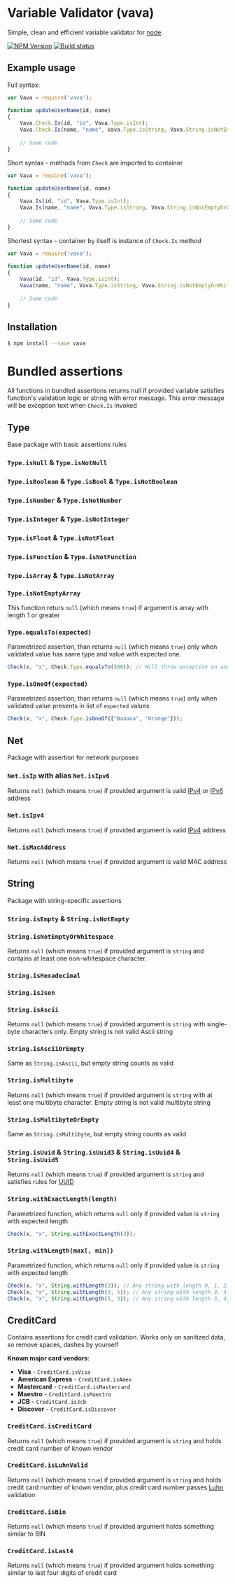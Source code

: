 
# Variable Validator (vava)

Simple, clean and efficient variable validator for [node](http://nodejs.org).

[![NPM Version][npm-image]][npm-url]
[![Build status][travis-image]][travis-url]

## Example usage

Full syntax:

```js
var Vava = require('vava');

function updateUserName(id, name)
{
    Vava.Check.Is(id, "id", Vava.Type.isInt);
    Vava.Check.Is(name, "name", Vava.Type.isString, Vava.String.isNotEmptyOrWhitespace);
    
    // Some code
}
```

Short syntax - methods from `Check` are imported to container

```js
var Vava = require('vava');

function updateUserName(id, name)
{
    Vava.Is(id, "id", Vava.Type.isInt);
    Vava.Is(name, "name", Vava.Type.isString, Vava.String.isNotEmptyOrWhitespace);
    
    // Some code
}
```

Shortest syntax - container by itself is instance of `Check.Is` method

```js
var Vava = require('vava');

function updateUserName(id, name)
{
    Vava(id, "id", Vava.Type.isInt);
    Vava(name, "name", Vava.Type.isString, Vava.String.isNotEmptyOrWhitespace);
    
    // Some code
}
```


## Installation

```bash
$ npm install --save vava
```  
  
# Bundled assertions

All functions in bundled assertions returns null if provided variable satisfies function's validation logic or string with error message. This error message will be exception text when `Check.Is` invoked


## Type

Base package with basic assertions rules

### `Type.isNull` & `Type.isNotNull`

### `Type.isBoolean` & `Type.isBool` & `Type.isNotBoolean`

### `Type.isNumber` & `Type.isNotNumber`

### `Type.isInteger` & `Type.isNotInteger`

### `Type.isFloat` & `Type.isNotFloat`

### `Type.isFunction` & `Type.isNotFunction`

### `Type.isArray` & `Type.isNotArray`

### `Type.isNotEmptyArray`

This function returs `null` (which means `true`) if argument is array with length 1 or greater

### `Type.equalsTo(expected)`

Parametrized assertion, than returns `null` (which means `true`) only when validated value has same type and value with expected one.

```js
Check(x, "x", Check.Type.equalsTo(500)); // Will throw exception on any value except (number) 500
```

### `Type.isOneOf(expected)`

Parametrized assertion, than returns `null` (which means `true`) only when validated value presents in list of `expected` values

```js
Check(x, "x", Check.Type.isOneOf(["Banana", "Orange"]));
```


## Net

Package with assertion for network purposes

### `Net.isIp` with alias `Net.isIpv6`

Returns `null` (which means `true`) if provided argument is valid [IPv4][ip] or [IPv6][ip] address

### `Net.isIpv4`
  
Returns `null` (which means `true`) if provided argument is valid [IPv4][ip] address  

### `Net.isMacAddress`
  
Returns `null` (which means `true`) if provided argument is valid MAC address  


## String

Package with string-specific assertions

### `String.isEmpty` & `String.isNotEmpty`
  
### `String.isNotEmptyOrWhitespace`

Returns `null` (which means `true`) if provided argument is `string` and contains at least one non-whitespace  character.

### `String.isHexadecimal`

### `String.isJson`

### `String.isAscii`

Returns `null` (which means `true`) if provided argument is `string` with single-byte characters only. 
Empty string is not valid Ascii string

### `String.isAsciiOrEmpty`

Same as `String.isAscii`, but empty string counts as valid

### `String.isMultibyte`

Returns `null` (which means `true`) if provided argument is `string` with at least one multibyte character.
Empty string is not valid multibyte string

### `String.isMultibyteOrEmpty`

Same as `String.isMultibyte`, but empty string counts as valid

### `String.isUuid` & `String.isUuid3` & `String.isUuid4` & `String.isUuid5`

Returns `null` (which means `true`) if provided argument is `string` and satisfies rules for [UUID](https://en.wikipedia.org/wiki/Universally_unique_identifier)


### `String.withExactLength(length)`

Parametrized function, which returns `null` only if provided value is `string` with expected length

```js
Check(x, "x", String.withExactLength(3));
```
  
###  `String.withLength(max[, min])`

Parametrized function, which returns `null` only if provided value is `string` with expected length

```js
Check(x, "x", String.withLength(3)); // Any string with length 0, 1, 2, 3 chars
Check(x, "x", String.withLength(3, 5)); // Any string with length 3, 4, 5 chars
Check(x, "x", String.withLength(5, 3)); // Any string with length 3, 4, 5 chars
```

## CreditCard

Contains assertions for credit card validation. Works only on sanitized data, so remove spaces, dashes by yourself

**Known major card vendors**:

* **Visa** - `CreditCard.isVisa`
* **American Express** - `CreditCard.isAmex`
* **Mastercard** - `CreditCard.isMastercard`
* **Maestro** - `CreditCard.isMaestro`
* **JCB** - `CreditCard.isJcb`
* **Discover** - `CreditCard.isDiscover`


### `CreditCard.isCreditCard`

Returns `null` (which means `true`) if provided argument is `string` and holds credit card number of known vendor

### `CreditCard.isLuhnValid`

Returns `null` (which means `true`) if provided argument is `string` and holds credit card number of known vendor, plus 
credit card number passes [Luhn][luhn] validation

### `CreditCard.isBin`

Returns `null` (which means `true`) if provided argument holds something similar to BIN

### `CreditCard.isLast4`

Returns `null` (which means `true`) if provided argument holds something similar to last four digits of credit card

  
[npm-image]: https://img.shields.io/npm/v/vava.svg
[npm-url]: https://npmjs.org/package/vava
[travis-image]: https://travis-ci.org/und3rk0re/js-vava.svg
[travis-url]: https://travis-ci.org/und3rk0re/js-vava
[ip]: https://en.wikipedia.org/wiki/IP_address
[luhn]: https://en.wikipedia.org/wiki/Luhn_algorithm